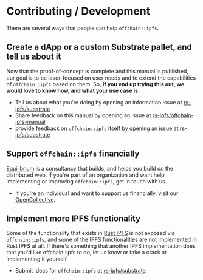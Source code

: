 # Contributing / Development

There are several ways that people can help `offchain::ipfs`.

## Create a dApp or a custom Substrate pallet, and tell us about it

Now that the proof-of-concept is complete and this manual is published, our goal is to be
laser-focused on user needs and to extend the capabilities of `offchain::ipfs` based on them.
So, **if you end up trying this out, we would love to know how, and what your use case is.**

- Tell us about what you're doing by opening an information issue at [rs-ipfs/substrate]
- Share feedback on this manual by opening an issue at [rs-ipfs/offchain-ipfs-manual]
- provide feedback on `offchain::ipfs` itself by opening an issue at [rs-ipfs/substrate]

## Support `offchain::ipfs` financially

[Equilibrium] is a consultancy that builds, and helps you build _on_ the distributed web. If
you're part of an organization and want help implementing or improving `offchain::ipfs`,
get in touch with us.

- If you're an individual and want to support us financially, visit our [OpenCollective].

## Implement more IPFS functionality

Some of the functionality that exists in [Rust IPFS] is not exposed via `offchain::ipfs`, and some
of the IPFS functionalities are not implemented in Rust IPFS at all. If there's something that another
IPFS implementation does that you'd like offchain::ipfs to do, let us know or take a crack at
implementing it yourself.

- Submit ideas for `offchain::ipfs` at [rs-ipfs/substrate].

[Rust IPFS]: https://github.com/rs-ipfs/rust-ipfs
[rs-ipfs/substrate]: https://github.com/rs-ipfs/substrate
[rs-ipfs/offchain-ipfs-manual]: https://github.com/rs-ipfs/offchain-ipfs-manual
[Equilibrium]: https://equilibrium.co
[Are we IPFS yet?]: https://areweipfsyet.rs
[OpenCollective]: https://opencollective.com/rs-ipfs
